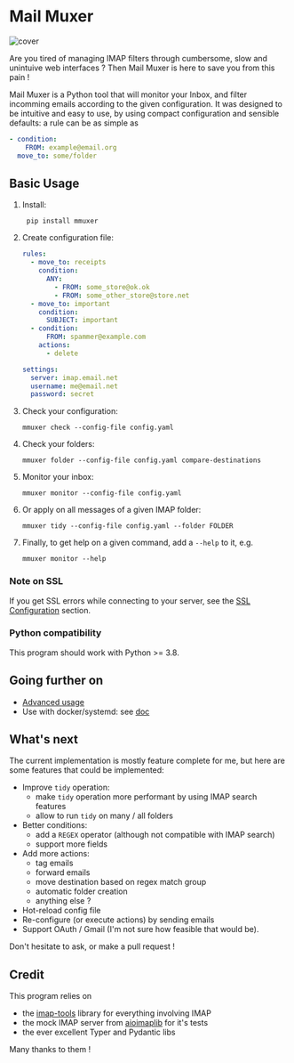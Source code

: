 # Mail Muxer

![cover](assets/cover.png)

Are you tired of managing IMAP filters through cumbersome, slow and unintuive web interfaces ? Then Mail Muxer is here to save you from this pain !

Mail Muxer is a Python tool that will monitor your Inbox, and filter incomming emails according to the given configuration. It was designed to be intuitive and easy to use, by using compact configuration and sensible defaults: a rule can be as simple as
```yaml
- condition:
    FROM: example@email.org
  move_to: some/folder
```

## Basic Usage

1. Install:

        pip install mmuxer

2. Create configuration file:
    ```yaml
    rules:
      - move_to: receipts
        condition:
          ANY:
            - FROM: some_store@ok.ok
            - FROM: some_other_store@store.net
      - move_to: important
        condition:
          SUBJECT: important
      - condition:
          FROM: spammer@example.com
        actions:
          - delete

    settings:
      server: imap.email.net
      username: me@email.net
      password: secret
    ```
3. Check your configuration:

       mmuxer check --config-file config.yaml

4. Check your folders:

       mmuxer folder --config-file config.yaml compare-destinations

5. Monitor your inbox:

       mmuxer monitor --config-file config.yaml

6. Or apply on all messages of a given IMAP folder:

       mmuxer tidy --config-file config.yaml --folder FOLDER

7. Finally, to get help on a given command, add a `--help` to it, e.g.

       mmuxer monitor --help

### Note on SSL

If you get SSL errors while connecting to your server, see the [SSL Configuration](#SSL-Configuration) section.

### Python compatibility

This program should work with Python >= 3.8.

## Going further on

- [Advanced usage](./docs/advanced_usage.md)
- Use with docker/systemd: see [doc](./service/README.md)

## What's next

The current implementation is mostly feature complete for me, but here are some features that could be implemented:

- Improve `tidy` operation:
  - make `tidy` operation more performant by using IMAP search features
  - allow to run `tidy` on many / all folders
- Better conditions:
  - add a `REGEX` operator (although not compatible with IMAP search)
  - support more fields
- Add more actions:
  - tag emails
  - forward emails
  - move destination based on regex match group
  - automatic folder creation
  - anything else ?
- Hot-reload config file
- Re-configure (or execute actions) by sending emails
- Support OAuth / Gmail (I'm not sure how feasible that would be).

Don't hesitate to ask, or make a pull request !

## Credit

This program relies on
- the [imap-tools](https://github.com/ikvk/imap_tools) library for everything involving IMAP
- the mock IMAP server from [aioimaplib](https://github.com/bamthomas/aioimaplib) for it's tests
- the ever excellent Typer and Pydantic libs

Many thanks to them !
